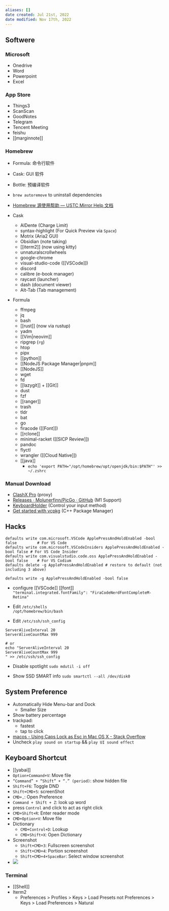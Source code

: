 ```yaml
---
aliases: []
date created: Jul 21st, 2022
date modified: Nov 17th, 2022
---
```


## Softwere

### Microsoft
- Onedrive
- Word
- Powerpoint
- Excel

### App Store
- Things3
- ScanScan
- GoodNotes
- Telegram
- Tencent Meeting
- feishu
- [[marginnote]]

### Homebrew
- Formula: 命令行软件
- Cask: GUI 软件
- Bottle: 预编译软件
- `brew autoremove` to uninstall dependencies  
- [Homebrew 源使用帮助 — USTC Mirror Help 文档](https://mirrors.ustc.edu.cn/help/brew.git.html)

- Cask
	- AlDente (Charge Limit)
	- syntax-highlight (For Quick Preview via `Space`)
	- Motrix (Aria2 GUI)
	- Obsidian (note taking)
	- [[iterm2]] (now using kitty)
	- unnaturalscrollwheels
	- google-chrome
	- visual-studio-code ([[VSCode]])
	- discord
	- calibre (e-book manager)
	- raycast (launcher)
	- dash (document viewer)
	- Alt-Tab (Tab management)

- Formula
	- ffmpeg
	- jq
	- bash
	- [[rust]] (now via rustup)
	- yadm
	- [[Vim|neovim]]
	- ripgrep (`rg`)
	- htop
	- pipx
	- [[python]]
	- [[NodeJS Package Manager|pnpm]] 
	- [[NodeJS]]
	- wget
	- fd
	- [[lazygit]] + [[Git]]
	- dust
	- fzf
	- [[ranger]]
	- trash
	- tldr
	- bat
	- go
	- firacode ([[Font]])
	- [[rclone]]
	- minimal-racket ([[SICP Review]])
	- pandoc
	- flyctl
	- wrangler ([[Cloud Native]])
	- [[java]]
		- `echo 'export PATH="/opt/homebrew/opt/openjdk/bin:$PATH"' >> ~/.zshrc`

### Manual Download
- [ClashX Pro](https://install.appcenter.ms/users/clashx/apps/clashx-pro/distribution_groups/public) (proxy)
- [Releases · Molunerfinn/PicGo · GitHub](https://github.com/Molunerfinn/PicGo/releases) (M1 Support)
- [KeyboardHolder](https://keyboardholder.leavesc.com/en-us/) (Control your input method)
- [Get started with vcpkg](https://vcpkg.io/en/getting-started.html?platform=mac) (C++ Package Manager)

## Hacks
```
defaults write com.microsoft.VSCode ApplePressAndHoldEnabled -bool false         # For VS Code
defaults write com.microsoft.VSCodeInsiders ApplePressAndHoldEnabled -bool false # For VS Code Insider
defaults write com.visualstudio.code.oss ApplePressAndHoldEnabled -bool false    # For VS Codium
defaults delete -g ApplePressAndHoldEnabled # restore to default (not including 3 above)

defaults write -g ApplePressAndHoldEnabled -bool false
```

- configure [[VSCode]] [[font]]  
`"terminal.integrated.fontFamily": "FiraCodeNerdFontCompleteM-Retina"`

- Edit `/etc/shells`  
`/opt/homebrew/bin/bash`

- Edit `/etc/ssh/ssh_config`

```
ServerAliveInterval 20
ServerAliveCountMax 999

# or
echo "ServerAliveInterval 20
ServerAliveCountMax 999
" >> /etc/ssh/ssh_config
```

- Disable spotlight
`sudo mdutil -i off`

- Show SSD SMART info
`sudo smartctl --all /dev/disk0`

## System Preference
- Automatically Hide Menu-bar and Dock
	- Smaller Size
- Show battery percentage
- trackpad:
	- fastest
	- tap to click
- [macos - Using Caps Lock as Esc in Mac OS X - Stack Overflow](https://stackoverflow.com/questions/127591/using-caps-lock-as-esc-in-mac-os-x)
- Uncheck `play sound on startup` && `play UI sound effect`

## Keyboard Shortcut
- [[yabai]]
- `Option+Command+V`: Move file
- `“Command” + “Shift” + “.” (period)`: show hidden file
- `Shift+F6`: Toggle DND
- `Shift+CMD+5`: screenShot
- `CMD+,`: Open Preference
- `Command + Shift + Z`: look up word
- press `Control` and click to act as right click
- `CMD+Shift+R`: Enter reader mode
- `CMD+Option+V`: Move file
- Dictionary
	- `CMD+Control+D`: Lookup
	- `CMD+Shift+X`: Open Dictionary
- Screenshot
	- `Shift+CMD+3`: Fullscreen screenshot 
	- `Shift+CMD+4`: Portion screenshot
	- `Shift+CMD+4+SpaceBar`: Select window screenshot
- ![](https://img.ynchen.me/2022/07/1ee4ed251c07ded5b5da043191d02497.png)

### Terminal
- [[Shell]]  
- Iterm2
	- Preferences > Profiles > Keys > Load Presets not Preferences > Keys > Load Preferences > Natural
